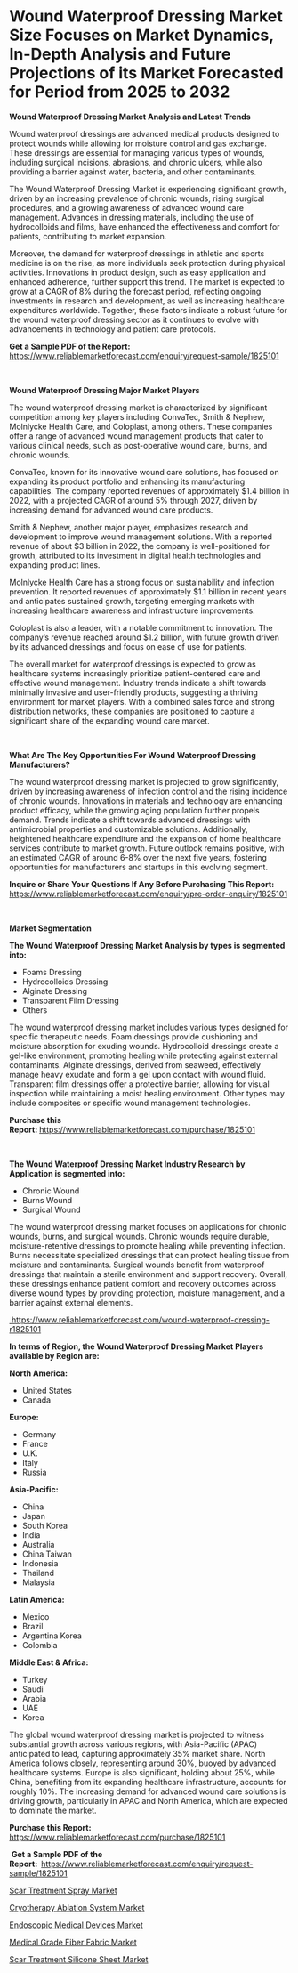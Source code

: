 <p><h1>Wound Waterproof Dressing Market Size Focuses on Market Dynamics, In-Depth Analysis and Future Projections of its Market Forecasted for Period from 2025 to 2032</h1></p><p><strong>Wound Waterproof Dressing Market Analysis and Latest Trends</strong></p>
<p><p>Wound waterproof dressings are advanced medical products designed to protect wounds while allowing for moisture control and gas exchange. These dressings are essential for managing various types of wounds, including surgical incisions, abrasions, and chronic ulcers, while also providing a barrier against water, bacteria, and other contaminants.</p><p>The Wound Waterproof Dressing Market is experiencing significant growth, driven by an increasing prevalence of chronic wounds, rising surgical procedures, and a growing awareness of advanced wound care management. Advances in dressing materials, including the use of hydrocolloids and films, have enhanced the effectiveness and comfort for patients, contributing to market expansion.</p><p>Moreover, the demand for waterproof dressings in athletic and sports medicine is on the rise, as more individuals seek protection during physical activities. Innovations in product design, such as easy application and enhanced adherence, further support this trend. The market is expected to grow at a CAGR of 8% during the forecast period, reflecting ongoing investments in research and development, as well as increasing healthcare expenditures worldwide. Together, these factors indicate a robust future for the wound waterproof dressing sector as it continues to evolve with advancements in technology and patient care protocols.</p></p>
<p><strong>Get a Sample PDF of the Report:&nbsp;</strong> <a href="https://www.reliablemarketforecast.com/enquiry/request-sample/1825101?utm_campaign=1888&utm_medium=2&utm_source=Github&utm_content=ia&utm_term=05032025&utm_id=wound-waterproof-dressing">https://www.reliablemarketforecast.com/enquiry/request-sample/1825101</a></p>
<p>&nbsp;</p>
<p><strong>Wound Waterproof Dressing Major Market Players</strong></p>
<p><p>The wound waterproof dressing market is characterized by significant competition among key players including ConvaTec, Smith & Nephew, Molnlycke Health Care, and Coloplast, among others. These companies offer a range of advanced wound management products that cater to various clinical needs, such as post-operative wound care, burns, and chronic wounds.</p><p>ConvaTec, known for its innovative wound care solutions, has focused on expanding its product portfolio and enhancing its manufacturing capabilities. The company reported revenues of approximately $1.4 billion in 2022, with a projected CAGR of around 5% through 2027, driven by increasing demand for advanced wound care products.</p><p>Smith & Nephew, another major player, emphasizes research and development to improve wound management solutions. With a reported revenue of about $3 billion in 2022, the company is well-positioned for growth, attributed to its investment in digital health technologies and expanding product lines.</p><p>Molnlycke Health Care has a strong focus on sustainability and infection prevention. It reported revenues of approximately $1.1 billion in recent years and anticipates sustained growth, targeting emerging markets with increasing healthcare awareness and infrastructure improvements.</p><p>Coloplast is also a leader, with a notable commitment to innovation. The company’s revenue reached around $1.2 billion, with future growth driven by its advanced dressings and focus on ease of use for patients.</p><p>The overall market for waterproof dressings is expected to grow as healthcare systems increasingly prioritize patient-centered care and effective wound management. Industry trends indicate a shift towards minimally invasive and user-friendly products, suggesting a thriving environment for market players. With a combined sales force and strong distribution networks, these companies are positioned to capture a significant share of the expanding wound care market.</p></p>
<p>&nbsp;</p>
<p><strong>What Are The Key Opportunities For Wound Waterproof Dressing Manufacturers?</strong></p>
<p><p>The wound waterproof dressing market is projected to grow significantly, driven by increasing awareness of infection control and the rising incidence of chronic wounds. Innovations in materials and technology are enhancing product efficacy, while the growing aging population further propels demand. Trends indicate a shift towards advanced dressings with antimicrobial properties and customizable solutions. Additionally, heightened healthcare expenditure and the expansion of home healthcare services contribute to market growth. Future outlook remains positive, with an estimated CAGR of around 6-8% over the next five years, fostering opportunities for manufacturers and startups in this evolving segment.</p></p>
<p><strong>Inquire or Share Your Questions If Any Before Purchasing This Report:</strong> <a href="https://www.reliablemarketforecast.com/enquiry/pre-order-enquiry/1825101?utm_campaign=1888&utm_medium=2&utm_source=Github&utm_content=ia&utm_term=05032025&utm_id=wound-waterproof-dressing">https://www.reliablemarketforecast.com/enquiry/pre-order-enquiry/1825101</a></p>
<p>&nbsp;</p>
<p><strong>Market Segmentation</strong></p>
<p><strong>The Wound Waterproof Dressing Market Analysis by types is segmented into:</strong></p>
<p><ul><li>Foams Dressing</li><li>Hydrocolloids Dressing</li><li>Alginate Dressing</li><li>Transparent Film Dressing</li><li>Others</li></ul></p>
<p><p>The wound waterproof dressing market includes various types designed for specific therapeutic needs. Foam dressings provide cushioning and moisture absorption for exuding wounds. Hydrocolloid dressings create a gel-like environment, promoting healing while protecting against external contaminants. Alginate dressings, derived from seaweed, effectively manage heavy exudate and form a gel upon contact with wound fluid. Transparent film dressings offer a protective barrier, allowing for visual inspection while maintaining a moist healing environment. Other types may include composites or specific wound management technologies.</p></p>
<p><strong>Purchase this Report:&nbsp;</strong><a href="https://www.reliablemarketforecast.com/purchase/1825101?utm_campaign=1888&utm_medium=2&utm_source=Github&utm_content=ia&utm_term=05032025&utm_id=wound-waterproof-dressing">https://www.reliablemarketforecast.com/purchase/1825101</a></p>
<p>&nbsp;</p>
<p><strong>The Wound Waterproof Dressing Market Industry Research by Application is segmented into:</strong></p>
<p><ul><li>Chronic Wound</li><li>Burns Wound</li><li>Surgical Wound</li></ul></p>
<p><p>The wound waterproof dressing market focuses on applications for chronic wounds, burns, and surgical wounds. Chronic wounds require durable, moisture-retentive dressings to promote healing while preventing infection. Burns necessitate specialized dressings that can protect healing tissue from moisture and contaminants. Surgical wounds benefit from waterproof dressings that maintain a sterile environment and support recovery. Overall, these dressings enhance patient comfort and recovery outcomes across diverse wound types by providing protection, moisture management, and a barrier against external elements.</p></p>
<p><a href="https://www.reliablemarketforecast.com/wound-waterproof-dressing-r1825101?utm_campaign=1888&utm_medium=2&utm_source=Github&utm_content=ia&utm_term=05032025&utm_id=wound-waterproof-dressing">&nbsp;https://www.reliablemarketforecast.com/wound-waterproof-dressing-r1825101</a></p>
<p><strong>In terms of Region, the Wound Waterproof Dressing Market Players available by Region are:</strong></p>
<p>
    <p> <strong> North America: </strong>
        <ul>
            <li>United States</li>
            <li>Canada</li>
        </ul>
        </p> 
    <p> <strong> Europe: </strong>
        <ul>
            <li>Germany</li>
            <li>France</li>
            <li>U.K.</li>
            <li>Italy</li>
            <li>Russia</li>
        </ul>
        </p> 
    <p> <strong> Asia-Pacific: </strong>
        <ul>
            <li>China</li>
            <li>Japan</li>
            <li>South Korea</li>
            <li>India</li>
            <li>Australia</li>
            <li>China Taiwan</li>
            <li>Indonesia</li>
            <li>Thailand</li>
            <li>Malaysia</li>
        </ul>
        </p> 
    <p> <strong> Latin America: </strong>
        <ul>
            <li>Mexico</li>
            <li>Brazil</li>
            <li>Argentina Korea</li>
            <li>Colombia</li>
        </ul>
        </p> 
    <p> <strong> Middle East & Africa: </strong>
        <ul>
            <li>Turkey</li>
            <li>Saudi</li>
            <li>Arabia</li>
            <li>UAE</li>
            <li>Korea</li>
        </ul>
    </p>
    </p>
<p><p>The global wound waterproof dressing market is projected to witness substantial growth across various regions, with Asia-Pacific (APAC) anticipated to lead, capturing approximately 35% market share. North America follows closely, representing around 30%, buoyed by advanced healthcare systems. Europe is also significant, holding about 25%, while China, benefiting from its expanding healthcare infrastructure, accounts for roughly 10%. The increasing demand for advanced wound care solutions is driving growth, particularly in APAC and North America, which are expected to dominate the market.</p></p>
<p><strong>Purchase this Report: </strong><a href="https://www.reliablemarketforecast.com/purchase/1825101?utm_campaign=1888&utm_medium=2&utm_source=Github&utm_content=ia&utm_term=05032025&utm_id=wound-waterproof-dressing">https://www.reliablemarketforecast.com/purchase/1825101</a></p>
<p>&nbsp;<strong>Get a Sample PDF of the Report:&nbsp;&nbsp;</strong><a href="https://www.reliablemarketforecast.com/enquiry/request-sample/1825101?utm_campaign=1888&utm_medium=2&utm_source=Github&utm_content=ia&utm_term=05032025&utm_id=wound-waterproof-dressing">https://www.reliablemarketforecast.com/enquiry/request-sample/1825101</a></p>
<p><strong></strong></p>
<p><p><a href="https://github.com/danitkeavyx7/Market-Research-Report-List-1/blob/main/scar-treatment-spray-market.md?utm_campaign=1888&utm_medium=2&utm_source=Github&utm_content=ia&utm_term=05032025&utm_id=wound-waterproof-dressing">Scar Treatment Spray Market</a></p><p><a href="https://github.com/bartzthateis/Market-Research-Report-List-1/blob/main/cryotherapy-ablation-system-market.md?utm_campaign=1888&utm_medium=2&utm_source=Github&utm_content=ia&utm_term=05032025&utm_id=wound-waterproof-dressing">Cryotherapy Ablation System Market</a></p><p><a href="https://github.com/moorsdorak31/Market-Research-Report-List-1/blob/main/endoscopic-medical-devices-market.md?utm_campaign=1888&utm_medium=2&utm_source=Github&utm_content=ia&utm_term=05032025&utm_id=wound-waterproof-dressing">Endoscopic Medical Devices Market</a></p><p><a href="https://github.com/vespigeakexc/Market-Research-Report-List-1/blob/main/medical-grade-fiber-fabric-market.md?utm_campaign=1888&utm_medium=2&utm_source=Github&utm_content=ia&utm_term=05032025&utm_id=wound-waterproof-dressing">Medical Grade Fiber Fabric Market</a></p><p><a href="https://github.com/taffouasaoka/Market-Research-Report-List-1/blob/main/scar-treatment-silicone-sheet-market.md?utm_campaign=1888&utm_medium=2&utm_source=Github&utm_content=ia&utm_term=05032025&utm_id=wound-waterproof-dressing">Scar Treatment Silicone Sheet Market</a></p></p>